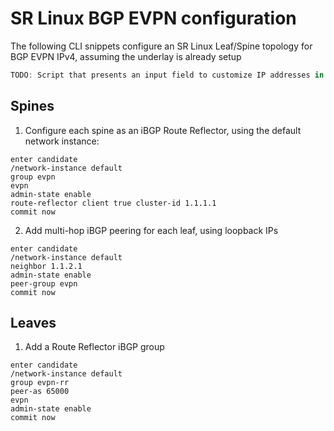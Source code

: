 # SR Linux BGP EVPN configuration

The following CLI snippets configure an SR Linux Leaf/Spine topology for BGP EVPN IPv4, assuming the underlay is already setup

```js script  
TODO: Script that presents an input field to customize IP addresses in the snippets below
```  
## Spines

1. Configure each spine as an iBGP Route Reflector, using the default network instance:
```
enter candidate
/network-instance default
group evpn
evpn
admin-state enable
route-reflector client true cluster-id 1.1.1.1
commit now
```

2. Add multi-hop iBGP peering for each leaf, using loopback IPs
```
enter candidate
/network-instance default
neighbor 1.1.2.1
admin-state enable
peer-group evpn
commit now
```

## Leaves

1. Add a Route Reflector iBGP group
```
enter candidate
/network-instance default
group evpn-rr
peer-as 65000
evpn
admin-state enable
commit now
```

